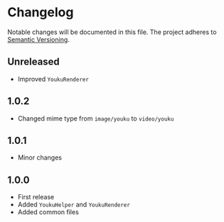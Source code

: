 Changelog
=========

Notable changes will be documented in this file. The project adheres to [Semantic Versioning].

Unreleased
----------

* Improved `YoukuRenderer`

1.0.2
-----

* Changed mime type from `image/youku` to `video/youku`

1.0.1
-----

* Minor changes

1.0.0
-----

* First release
* Added `YoukuHelper` and `YoukuRenderer`
* Added common files

[Semantic Versioning]: http://semver.org "Semantic Versioning"
